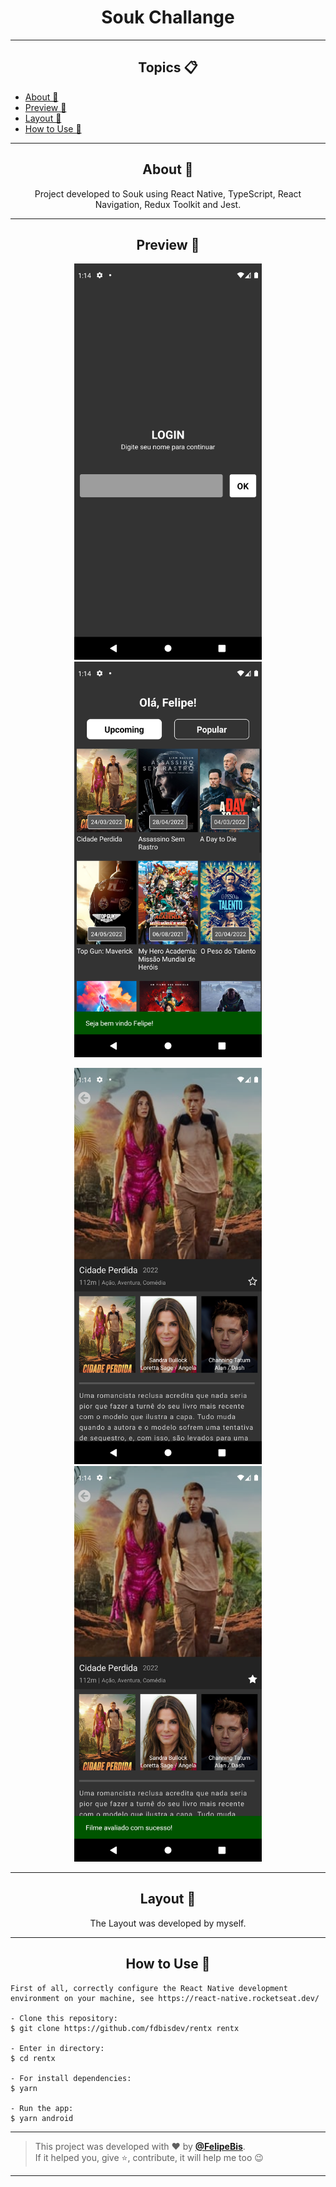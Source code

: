 <h1 align="center">Souk Challange</h1>

---

<h2 align="center">Topics 📋</h2>

<p>
   
   - [About 📖](#about-)
   - [Preview 📱](#preview-)
   - [Layout 🎨](#layout-)
   - [How to Use 🤔](#how-to-use-)

</p>

---

<h2 align="center">About 📖</h2>
      
<p align="center">
  Project developed to Souk using React Native, TypeScript, React Navigation, Redux Toolkit and Jest. 
</p>

---

<h2 align="center">Preview 📱</h2>
<p align="center">
      <img src="https://raw.githubusercontent.com/fdbisdev/souk-challange/main/src/assets/Screenshot_1655136846.png" width="300" alt="LoginPage"/>
      <img src="https://raw.githubusercontent.com/fdbisdev/souk-challange/main/src/assets/Screenshot_1655136861.png" width="300" alt="HomePage"/>
</p>
<p align="center">
      <img src="https://raw.githubusercontent.com/fdbisdev/souk-challange/main/src/assets/Screenshot_1655136886.png" width="300" alt="MovieDetails"/>
      <img src="https://raw.githubusercontent.com/fdbisdev/souk-challange/main/src/assets/Screenshot_1655136896.png" width="300" alt="MovieDetailsRated"/>
</p>

---
<h2 align="center">Layout 🎨</h2>

   <p align="center">
      The Layout was developed by myself.
   </p>

---

<h2 align="center">How to Use 🤔</h2>

   ```
   First of all, correctly configure the React Native development environment on your machine, see https://react-native.rocketseat.dev/
   
   - Clone this repository:
   $ git clone https://github.com/fdbisdev/rentx rentx

   - Enter in directory:
   $ cd rentx

   - For install dependencies:
   $ yarn

   - Run the app: 
   $ yarn android
   ```

---

   >This project was developed with ❤️ by **[@FelipeBis](https://www.linkedin.com/in/felipe-bis/)**.<br>
   If it helped you, give ⭐, contribute, it will help me too 😉

---
